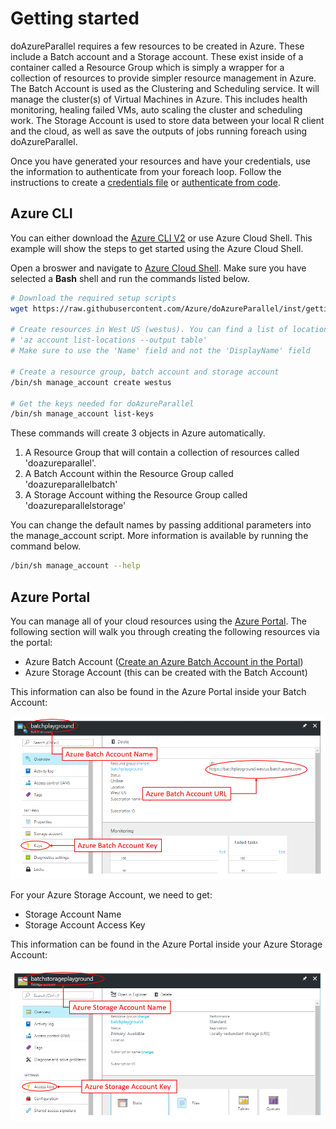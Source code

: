 # Getting started

doAzureParallel requires a few resources to be created in Azure. These include a Batch account and a Storage account. These exist inside of a container called a Resource Group which is simply a wrapper for a collection of resources to provide simpler resource management in Azure. The Batch Account is used as the Clustering and Scheduling service. It will manage the cluster(s) of Virtual Machines in Azure. This includes health monitoring, healing failed VMs, auto scaling the cluster and scheduling work. The Storage Account is used to store data between your local R client and the cloud, as well as save the outputs of jobs running foreach using doAzureParallel.

Once you have generated your resources and have your credentials, use the information to authenticate from your foreach loop. Follow the instructions to create a [credentials file](../README.md#getting-started) or [authenticate from code](./33-programmatically-generate-config.md).

## Azure CLI

You can either download the [Azure CLI V2](https://docs.microsoft.com/en-us/cli/azure/install-azure-cli?view=azure-cli-latest) or use Azure Cloud Shell. This example will show the steps to get started using the Azure Cloud Shell.

Open a broswer and navigate to [Azure Cloud Shell](https://shell.azure.com). Make sure you have selected a **Bash** shell and run the commands listed below.

```sh
# Download the required setup scripts
wget https://raw.githubusercontent.com/Azure/doAzureParallel/inst/getting-started/manage_account

# Create resources in West US (westus). You can find a list of locations by running
# 'az account list-locations --output table'
# Make sure to use the 'Name' field and not the 'DisplayName' field

# Create a resource group, batch account and storage account
/bin/sh manage_account create westus

# Get the keys needed for doAzureParallel
/bin/sh manage_account list-keys
```

These commands will create 3 objects in Azure automatically.
1. A Resource Group that will contain a collection of resources called 'doazureparallel'.
2. A Batch Account within the Resource Group called 'doazureparallelbatch'
3. A Storage Account withing the Resource Group called 'doazureparallelstorage'

You can change the default names by passing additional parameters into the manage_account script. More information is available by running the command below.
```sh
/bin/sh manage_account --help
```

## Azure Portal
You can manage all of your cloud resources using the [Azure Portal](http://portal.azure.com). The following section will walk you through creating the following resources via the portal:

- Azure Batch Account ([Create an Azure Batch Account in the Portal](https://docs.microsoft.com/en-us/azure/Batch/batch-account-create-portal))
- Azure Storage Account (this can be created with the Batch Account)

This information can also be found in the Azure Portal inside your Batch Account:

![Azure Batch Account in the Portal](../vignettes/doAzureParallel-azurebatch-instructions.PNG "Azure Batch Acccount in the Portal")

For your Azure Storage Account, we need to get:
- Storage Account Name
- Storage Account Access Key

This information can be found in the Azure Portal inside your Azure Storage Account:

![Azure Storage Account in the Portal](../vignettes/doAzureParallel-azurestorage-instructions.PNG "Azure Storage Acccount in the Portal")